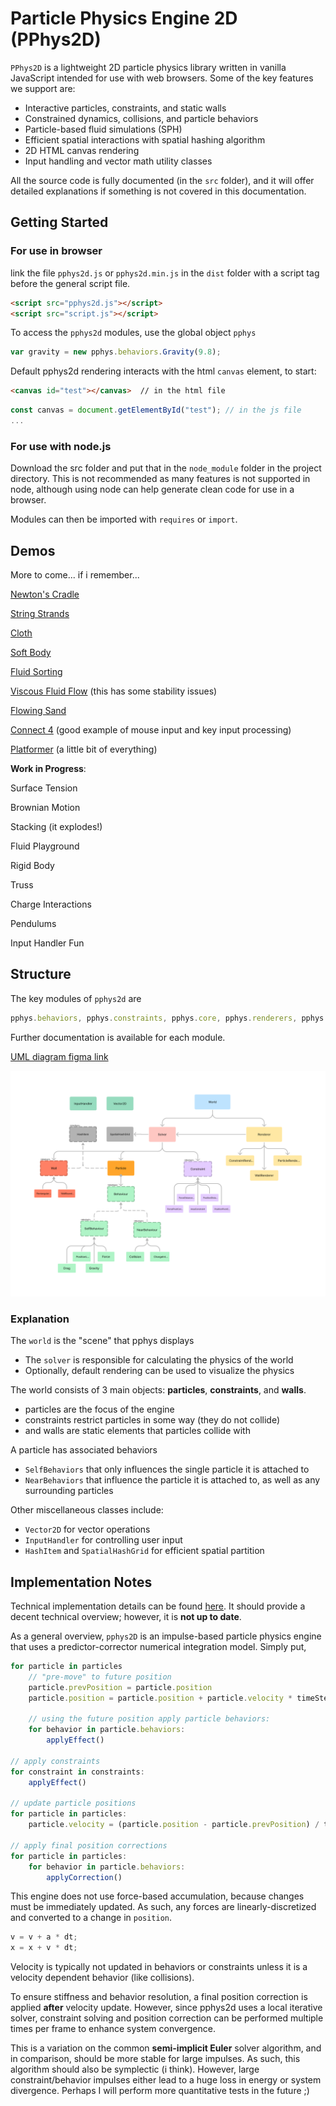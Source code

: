 # Particle Physics Engine 2D (PPhys2D)

`PPhys2D` is a lightweight 2D particle physics library written in vanilla JavaScript intended for use with web browsers. Some of the key features we support are:
- Interactive particles, constraints, and static walls 
- Constrained dynamics, collisions, and particle behaviors
- Particle-based fluid simulations (SPH)
- Efficient spatial interactions with spatial hashing algorithm
- 2D HTML canvas rendering
- Input handling and vector math utility classes


All the source code is fully documented (in the `src` folder), and it will offer detailed explanations if something is not covered in this documentation.

## Getting Started
### For use in browser
link the file `pphys2d.js` or `pphys2d.min.js` in the `dist` folder with a script tag before the general script file.

```html
<script src="pphys2d.js"></script>
<script src="script.js"></script>
```

To access the `pphys2d` modules, use the global object `pphys`
``` js
var gravity = new pphys.behaviors.Gravity(9.8);
```

Default pphys2d rendering interacts with the html `canvas` element, to start:
``` html
<canvas id="test"></canvas>  // in the html file
``` 
``` js
const canvas = document.getElementById("test"); // in the js file
...
```

### For use with node.js
Download the src folder and put that in the `node_module` folder in the project directory. This is not recommended as many features is not supported in node, although using node can help generate clean code for use in a browser.

Modules can then be imported with `requires` or `import`.


## Demos
More to come... if i remember...

[Newton's Cradle](./demos/newtons-cradle/index.html)

[String Strands](./demos/strands/index.html)

[Cloth](./demos/cloth/index.html)

[Soft Body](./demos/softbody/index.html)

[Fluid Sorting](./demos/fluid-sorting/index.html)

[Viscous Fluid Flow](./demos/flowing-fluid/index.html) (this has some stability issues)

[Flowing Sand](./demos/powder-force/index.html) 

[Connect 4](./demos/connect-four/index.html) (good example of mouse input and key input processing)

[Platformer](./demos/movement/index.html) (a little bit of everything)

**Work in Progress**:

Surface Tension

Brownian Motion

Stacking (it explodes!)

Fluid Playground

Rigid Body

Truss

Charge Interactions

Pendulums

Input Handler Fun

## Structure
The key modules of `pphys2d` are
``` js
pphys.behaviors, pphys.constraints, pphys.core, pphys.renderers, pphys.utils, pphys.walls
```
Further documentation is available for each module.

[UML diagram figma link](https://www.figma.com/file/RmAHDNunrpGmugKVVT1JYa/physics?type=whiteboard&node-id=0-1&t=kJgXQj8zSvmgEPtW-0)

<img src = "assets/uml.jpg" width = "700">

### Explanation
The `world` is the "scene" that pphys displays 
- The `solver` is responsible for calculating the physics of the world
- Optionally, default rendering can be used to visualize the physics

The world consists of 3 main objects: **particles**, **constraints**, and **walls**.
- particles are the focus of the engine
- constraints restrict particles in some way (they do not collide)
- and walls are static elements that particles collide with

A particle has associated behaviors
- `SelfBehaviors` that only influences the single particle it is attached to
- `NearBehaviors` that influence the particle it is attached to, as well as any surrounding particles

Other miscellaneous classes include:
- `Vector2D` for vector operations
- `InputHandler` for controlling user input
- `HashItem` and `SpatialHashGrid` for efficient spatial partition

## Implementation Notes
Technical implementation details can be found [here](./pphys_paper.pdf). It should provide a decent technical overview; however, it is **not up to date**.

As a general overview, `pphys2D` is an impulse-based particle physics engine that uses a predictor-corrector numerical integration model. Simply put, 
``` js
for particle in particles
    // "pre-move" to future position
    particle.prevPosition = particle.position
    particle.position = particle.position + particle.velocity * timeStep

    // using the future position apply particle behaviors:
    for behavior in particle.behaviors:
        applyEffect()

// apply constraints
for constraint in constraints:
    applyEffect()

// update particle positions
for particle in particles:
    particle.velocity = (particle.position - particle.prevPosition) / timeStep

// apply final position corrections
for particle in particles:
    for behavior in particle.behaviors:
        applyCorrection()
```
This engine does not use force-based accumulation, because changes must be immediately updated. As such, any forces are linearly-discretized and converted to a change in `position`. 
```js
v = v + a * dt;
x = x + v * dt;
```

Velocity is typically not updated in behaviors or constraints unless it is a velocity dependent behavior (like collisions).

To ensure stiffness and behavior resolution, a final position correction is applied **after** velocity update. However, since pphys2d uses a local iterative solver, constraint solving and position correction can be performed multiple times per frame to enhance system convergence.

This is a variation on the common **semi-implicit Euler** solver algorithm, and in comparison, should be more stable for large impulses. As such, this algorithm should also be symplectic (i think). However, large constraint/behavior impulses either lead to a huge loss in energy or system divergence. Perhaps I will perform more quantitative tests in the future ;)

